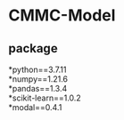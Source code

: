 # CMMC-Model
## package
*python==3.7.11  
*numpy==1.21.6  
*pandas==1.3.4  
*scikit-learn==1.0.2  
*modal==0.4.1  
